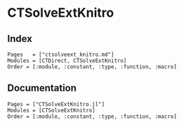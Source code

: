 # CTSolveExtKnitro

## Index

```@index
Pages   = ["ctsolveext_knitro.md"]
Modules = [CTDirect, CTSolveExtKnitro]
Order = [:module, :constant, :type, :function, :macro]
```

## Documentation

```@autodocs
Pages = ["CTSolveExtKnitro.jl"]
Modules = [CTSolveExtKnitro]
Order = [:module, :constant, :type, :function, :macro]
```